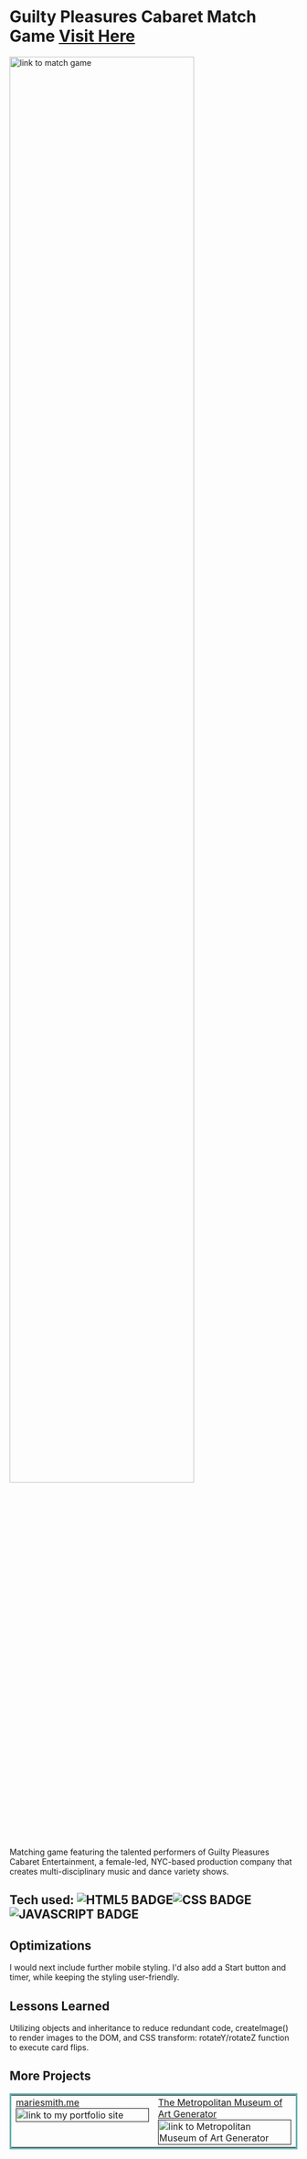 # Guilty Pleasures Cabaret Match Game <a href="https://gpc-matchgame.netlify.app/" target="_blank">Visit Here</a>
<a href="https://gpc-matchgame.netlify.app/" target="_blank">
<img src="https://media.giphy.com/media/Ktvwkdu0XaM6bEJv7K/giphy.gif" width="80%" margin="auto" alt="link to match game"/>
</a>

Matching game featuring the talented performers of Guilty Pleasures Cabaret Entertainment, a female-led, NYC-based production company that creates multi-disciplinary music and dance variety shows.


## Tech used: ![HTML5 BADGE](https://img.shields.io/static/v1?label=|&message=HTML5&color=23555f&style=plastic&logo=html5)![CSS BADGE](https://img.shields.io/static/v1?label=|&message=CSS3&color=285f65&style=plastic&logo=css3)![JAVASCRIPT BADGE](https://img.shields.io/static/v1?label=|&message=JAVASCRIPT&color=3c7f5d&style=plastic&logo=javascript)


## Optimizations
I would next include further mobile styling. I'd also add a Start button and timer, while keeping the styling user-friendly.

## Lessons Learned

Utilizing objects and inheritance to reduce redundant code, createImage() to render images to the DOM, and CSS transform: rotateY/rotateZ function to execute card flips.


## More Projects

<table bordercolor="#66b2b2">

  <tr>
    <td width="50%"  style="align:center;" valign="top">
<a target="_blank" href="">mariesmith.me</a>
        <br />
      <a target="_blank" href="">
            <img src="https://media.giphy.com/media/BXLT2FUtBYmKDGl0nd/giphy.gif" width="100%"  alt="link to my portfolio site"/>
        </a>
    </td>
    <td width="50%" valign="top">
<a target="_blank" href="">The Metropolitan Museum of Art Generator</a>
      <br />
        <a target="_blank" href="">
          <img src="https://media.giphy.com/media/HdH82S9MPWdWmUk6eg/giphy.gif" width="100%" alt="link to Metropolitan Museum of Art Generator"/>
        </a>
    </td>
    
  </tr>
</table>